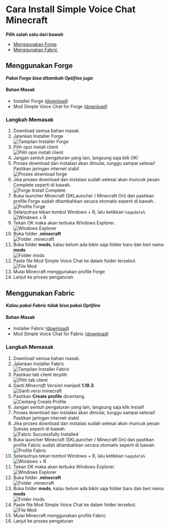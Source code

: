 # Cara Install Simple Voice Chat Minecraft
**Pilih salah satu dari bawah**
- [Menggunakan Forge](#menggunakan-forge)
- [Menggunakan Fabric](#menggunakan-fabric)

## Menggunakan Forge
***Pakai Forge bisa ditambah Optifine juga***
#### Bahan Masak
- Installer Forge ([download](https://github.com/dzinnn/tutor-anjay/blob/main/install-svc/bahan/download/forge-1.19.3-44.1.23-installer.jar?raw=true))
- Mod Simple Voice Chat for Forge ([download](https://github.com/dzinnn/tutor-anjay/blob/main/install-svc/bahan/download/voicechat-forge-1.19.3-2.4.4.jar?raw=true))
### Langkah Memasak
1. Download semua bahan masak.
2. Jalankan Installer Forge   
![Tampilan Installer Forge](https://raw.githubusercontent.com/dzinnn/tutor-anjay/main/install-svc/bahan/images/forge-isntaller.jpg)
3. Pilih opsi install client   
![Pilih opsi install client](https://raw.githubusercontent.com/dzinnn/tutor-anjay/main/install-svc/bahan/images/install-client.jpg)
4. Jangan sentuh pengaturan yang lain, langsung saja klik OK!
5. Proses download dan instalasi akan dimulai, tunggu sampai selesai! Pastikan jaringan internet stabil   
![Proses download forge](https://raw.githubusercontent.com/dzinnn/tutor-anjay/main/install-svc/bahan/images/forge-downloading.jpg)
6. Jika proses download dan instalasi sudah selesai akan muncuk pesan Complete seperti di bawah.   
![Forge Install Complete](https://raw.githubusercontent.com/dzinnn/tutor-anjay/main/install-svc/bahan/images/forge-complete.jpg)
7. Buka launcher Minecraft (SKLauncher / Minecraft Ori) dan pastikan profile Forge sudah ditambahkan secara otomatis seperti di bawah.   
![Profile Forge](https://raw.githubusercontent.com/dzinnn/tutor-anjay/main/install-svc/bahan/images/profile-forge.jpg)
8. Selanjutnya tekan tombol Windows + R, lalu ketikkan `%appdata%`   
![Windows + R](https://raw.githubusercontent.com/dzinnn/tutor-anjay/main/install-svc/bahan/images/run.jpg)
10. Tekan OK maka akan terbuka Windows Explorer.   
![Windows Explorer](https://raw.githubusercontent.com/dzinnn/tutor-anjay/main/install-svc/bahan/images/OK.jpg)
10. Buka folder **.minecraft**   
![Folder **.minecraft**](https://raw.githubusercontent.com/dzinnn/tutor-anjay/main/install-svc/bahan/images/mainkref.jpg)
11. Buka folder **mods**, kalau belum ada bikin saja folder baru dan beri nama **mods**   
![Folder **mods**](https://raw.githubusercontent.com/dzinnn/tutor-anjay/main/install-svc/bahan/images/mods.jpg)
12. Paste file Mod Simple Voice Chat ke dalam folder tersebut.   
![File Mod](https://raw.githubusercontent.com/dzinnn/tutor-anjay/main/install-svc/bahan/images/file-mod.jpg)
13. Mulai Minecraft menggunakan profile Forge
14. Lanjut ke proses pengaturan

## Menggunakan Fabric
***Kalau pakai Fabric tidak bisa pakai Optifine***
#### Bahan Masak
- Installer Fabric ([download](https://github.com/dzinnn/tutor-anjay/blob/main/install-svc/bahan/download/fabric-installer-0.11.2.exe?raw=true))
- Mod Simple Voice Chat for Fabric ([download](https://github.com/dzinnn/tutor-anjay/blob/main/install-svc/bahan/download/voicechat-fabric-1.19.3-2.4.4.jar))
### Langkah Memasak
1. Download semua bahan masak.
2. Jalankan Installer Fabric   
![Tampilan Installer Fabric](https://raw.githubusercontent.com/dzinnn/tutor-anjay/main/install-svc/bahan/images/fabric-installer.jpg)
3. Pastikan tab client terpilih   
![Pilih tab client](https://raw.githubusercontent.com/dzinnn/tutor-anjay/main/install-svc/bahan/images/tab-client.jpg)
4. Ganti *Minecraft Version* menjadi **1.19.3**.   
![Ganti versi minecraft](https://raw.githubusercontent.com/dzinnn/tutor-anjay/main/install-svc/bahan/images/versi-mc.jpg)
5. Pastikan **Create profile** dicentang.   
![Centang Create Profile](https://raw.githubusercontent.com/dzinnn/tutor-anjay/main/install-svc/bahan/images/create-profile.jpg)
6. Jangan sentuh pengaturan yang lain, langsung saja klik Install!
7. Proses download dan instalasi akan dimulai, tunggu sampai selesai! Pastikan jaringan internet stabil
8. Jika proses download dan instalasi sudah selesai akan muncuk pesan Sukses seperti di bawah.   
![Fabric Successfully Installed](https://raw.githubusercontent.com/dzinnn/tutor-anjay/main/install-svc/bahan/images/fabric-complete.jpg)
9. Buka launcher Minecraft (SKLauncher / Minecraft Ori) dan pastikan profile Fabric sudah ditambahkan secara otomatis seperti di bawah.   
![Profile Fabric](https://raw.githubusercontent.com/dzinnn/tutor-anjay/main/install-svc/bahan/images/profile-fabric.jpg)
10. Selanjutnya tekan tombol Windows + R, lalu ketikkan `%appdata%`   
![Windows + R](https://raw.githubusercontent.com/dzinnn/tutor-anjay/main/install-svc/bahan/images/run.jpg)
11. Tekan OK maka akan terbuka Windows Explorer.   
![Windows Explorer](https://raw.githubusercontent.com/dzinnn/tutor-anjay/main/install-svc/bahan/images/OK.jpg)
12. Buka folder **.minecraft**   
![Folder **.minecraft**](https://raw.githubusercontent.com/dzinnn/tutor-anjay/main/install-svc/bahan/images/mainkref.jpg)
13. Buka folder **mods**, kalau belum ada bikin saja folder baru dan beri nama **mods**   
![Folder **mods**](https://raw.githubusercontent.com/dzinnn/tutor-anjay/main/install-svc/bahan/images/mods.jpg)
14. Paste file Mod Simple Voice Chat ke dalam folder tersebut.   
![File Mod](https://raw.githubusercontent.com/dzinnn/tutor-anjay/main/install-svc/bahan/images/file-mod.jpg)
15. Mulai Minecraft menggunakan profile Fabric
16. Lanjut ke proses pengaturan
